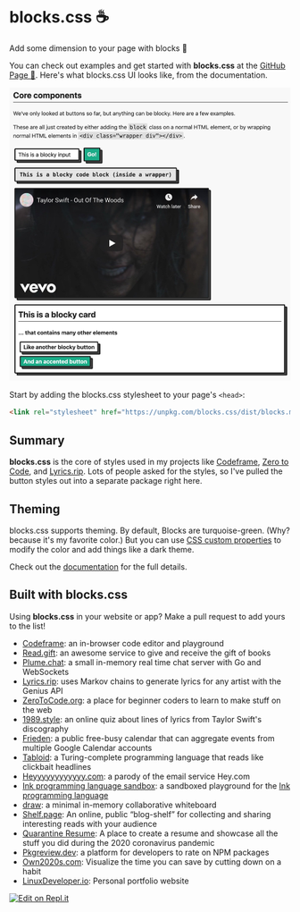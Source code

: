 # blocks.css ☕️

Add some dimension to your page with blocks 🚀

You can check out examples and get started with **blocks.css** at the [GitHub Page 📖](https://thesephist.github.io/blocks.css/). Here's what blocks.css UI looks like, from the documentation.

![blocks.css sample](sample.jpg)

Start by adding the blocks.css stylesheet to your page's `<head>`:

```html
<link rel="stylesheet" href="https://unpkg.com/blocks.css/dist/blocks.min.css" />
```

## Summary

**blocks.css** is the core of styles used in my projects like [Codeframe](https://beta.codeframe.co), [Zero to Code](https://zerotocode.org), and [Lyrics.rip](https://genius.com/a/a-teen-programmer-built-a-tool-called-lyrics-rip-to-generate-fake-lyrics-for-your-favorite-artists). Lots of people asked for the styles, so I've pulled the button styles out into a separate package right here.

## Theming

blocks.css supports theming. By default, Blocks are turquoise-green. (Why? because it's my favorite color.) But you can use [CSS custom properties](https://developer.mozilla.org/en-US/docs/Web/CSS/--*) to modify the color and add things like a dark theme.

Check out the [documentation](https://thesephist.github.io/blocks.css/) for the full details.

## Built with blocks.css

Using **blocks.css** in your website or app? Make a pull request to add yours to the list!

- [Codeframe](https://codeframe.co): an in-browser code editor and playground
- [Read.gift](https://read.gift): an awesome service to give and receive the gift of books
- [Plume.chat](https://plume.chat): a small in-memory real time chat server with Go and WebSockets
- [Lyrics.rip](https://lyrics.rip): uses Markov chains to generate lyrics for any artist with the Genius API
- [ZeroToCode.org](https://zerotocode.org): a place for beginner coders to learn to make stuff on the web
- [1989.style](https://1989.style/): an online quiz about lines of lyrics from Taylor Swift's discography
- [Frieden](https://github.com/thesephist/frieden): a public free-busy calendar that can aggregate events from multiple Google Calendar accounts
- [Tabloid](https://tabloid.thesephist.vercel.app/): a Turing-complete programming language that reads like clickbait headlines
- [Heyyyyyyyyyyyy.com](https://heyyyyyyyyyyyy.com/): a parody of the email service Hey.com
- [Ink programming language sandbox](https://linus.zone/eval): a sandboxed playground for the [Ink programming language](https://github.com/thesephist/ink)
- [draw](https://github.com/thesephist/draw): a minimal in-memory collaborative whiteboard
- [Shelf.page](https://github.com/thesephist/shelf.page): An online, public “blog-shelf” for collecting and sharing interesting reads with your audience
- [Quarantine Resume](https://www.quarantineresu.me): A place to create a resume and showcase all the stuff you did during the 2020 coronavirus pandemic
- [Pkgreview.dev](https://pkgreview.dev): a platform for developers to rate on NPM packages
- [Own2020s.com](https://own2020s.com): Visualize the time you can save by cutting down on a habit
- [LinuxDeveloper.io](https://linuxdeveloper.io): Personal portfolio website

[![Edit on Repl.it](https://repl-badge.jajoosam.repl.co/edit.png)](https://repl.it/github/https://github.com/thesephist/blocks.css?lang=html&ref=button)
